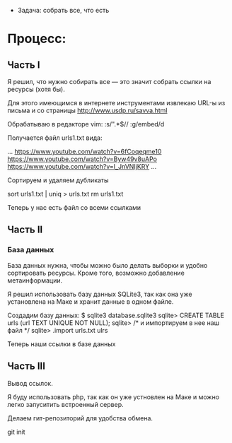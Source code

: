 * Задача: собрать все, что есть

# Процесс:

## Часть I

Я решил, что нужно собирать все — это значит собрать ссылки на ресурсы (хотя бы).

Для этого имеющимся в интернете инструментами извлекаю URL-ы из письма и со страницы http://www.usdp.ru/savva.html

Обрабатываю в редакторе vim:
  :s/".*$//
  :g/embed/d

Получается файл urls1.txt вида:

  ...
  https://www.youtube.com/watch?v=6fCoqeqme10
  https://www.youtube.com/watch?v=Byw49v8uAPo
  https://www.youtube.com/watch?v=I_JnVNIjKRY
  ...

Сортируем и удаляем дубликаты

  sort urls1.txt | uniq > urls.txt
  rm urls1.txt

Теперь у нас есть файл со всеми ссылками

## Часть II

### База данных

База данных нужна, чтобы можно было делать выборки и удобно сортировать ресурсы. Кроме того, возможно добавление метаинформации.

Я решил использовать базу данных SQLite3, так как она уже установлена на Маке и хранит данные в одном файле.

Создадим базу данных:
  $ sqlite3 database.sqlite3
  sqlite> CREATE TABLE urls (url TEXT UNIQUE NOT NULL);
  sqlite> /* и импортируем в нее наш файл */
  sqlite> .import urls.txt ulrs

Теперь наши ссылки в базе данных

## Часть III

Вывод ссылок.

Я буду использовать php, так как он уже устновлен на Маке и можно легко запуситить встроенный сервер.

Делаем гит-репозиторий для удобства обмена.

  git init

